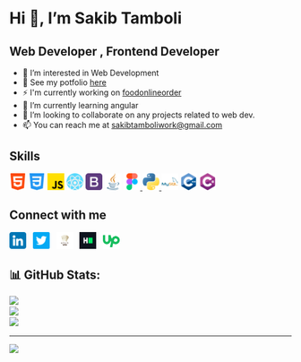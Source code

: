 
<h1> Hi 👋, I’m Sakib Tamboli</h1>
<h2> Web Developer , Frontend Developer</h2>

- 👀 I’m interested in Web Development
- :page_with_curl: See my potfolio <a href="https://sakib-tamboli.netlify.app/">here</a>
- :zap: I'm currently working on <a href="https://github.com/sakibtheseeker/foodonlineorder">foodonlineorder</a>
- 🌱 I’m currently learning angular
- 💞️ I’m looking to collaborate on any projects related to web dev.
- 📫 You can reach me at sakibtamboliwork@gmail.com

<!---
sakibtheseeker/sakibtheseeker is a ✨ special ✨ repository because its `README.md` (this file) appears on your GitHub profile.
You can click the Preview link to take a look at your changes.
--->
<h2> Skills</h2>
<div class=row>
<img src="assets/html-5.png" width="30" height="30">
<img src="assets/css-3.png" width="30" height="30">
<img src="assets/js.png" width="30" height="30">
<img src="assets/react (1).png" width="30" height="30"/></a>
<a href="https://getbootstrap.com/"><img src="assets/bootstrap.png" width="30" height="30"/></a>
<a href="https://www.java.com/en/"><img src="assets/java.png" width="30" height="30"/></a>
<a href="https://figma.com/"><img src="assets/figma.png" width="30" height="30"/>
<a href="https://www.python.org/"><img src="assets/python.png" width="30" height="30"/>
<a href="https://www.mysql.com/"><img src="assets/mysql.png" width="30" height="30"/></a>
<img src="assets/c++.png" width="30" height="30"/>
<img src="assets/c-sharp.png" width="30" height="30"/>
</div>

<h2> Connect with me</h2>
<div class=row>
<a href="https://www.linkedin.com/in/sakib-tamboli/"><img src="assets/linkedin (1).png" width="30" height="30"/></a> &nbsp
<a href="https://twitter.com/sakibt_2501"><img src="assets/twitter.png" width="30" height="30"/></a> &nbsp
<a href="https://www.codechef.com/users/tambolisaklait"><img src="assets/codechef logo.jpg" width="30" height="30"/></a> &nbsp
<a href="https://www.hackerrank.com/tambolisaklait20?hr_r=1"><img src="assets/HackerRank_Icon-1000px.png" width="30" height="30"/></a> &nbsp
<a href="https://www.upwork.com/freelancers/~01a66907ba6eadd090"><img src="assets/upwork.png" width="30" height="30"/></a>
  </div>
  
## 📊 GitHub Stats:
![](https://github-readme-stats.vercel.app/api?username=sakibtheseeker&theme=dark&hide_border=false&include_all_commits=false&count_private=false)<br/>
![](https://github-readme-streak-stats.herokuapp.com/?user=sakibtheseeker&theme=dark&hide_border=false)<br/>
![](https://github-readme-stats.vercel.app/api/top-langs/?username=sakibtheseeker&theme=dark&hide_border=false&include_all_commits=false&count_private=false&layout=compact)

---
[![](https://visitcount.itsvg.in/api?id=sakibtheseeker&icon=0&color=0)](https://visitcount.itsvg.in)

  </a>
